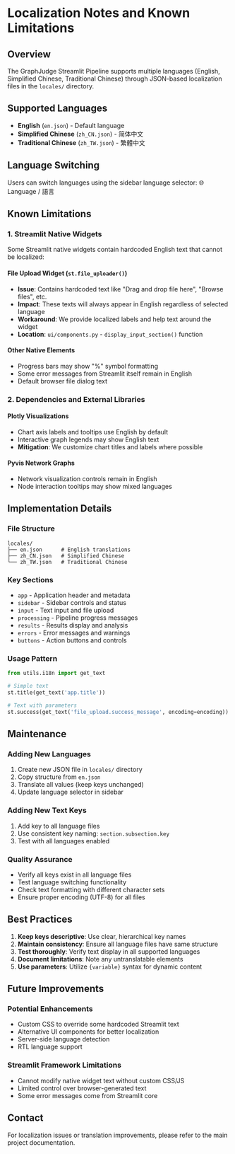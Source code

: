 # Localization Notes and Known Limitations

## Overview

The GraphJudge Streamlit Pipeline supports multiple languages (English, Simplified Chinese, Traditional Chinese) through JSON-based localization files in the `locales/` directory.

## Supported Languages

- **English** (`en.json`) - Default language
- **Simplified Chinese** (`zh_CN.json`) - 简体中文
- **Traditional Chinese** (`zh_TW.json`) - 繁體中文

## Language Switching

Users can switch languages using the sidebar language selector: 🌐 Language / 語言

## Known Limitations

### 1. Streamlit Native Widgets

Some Streamlit native widgets contain hardcoded English text that cannot be localized:

#### File Upload Widget (`st.file_uploader()`)
- **Issue**: Contains hardcoded text like "Drag and drop file here", "Browse files", etc.
- **Impact**: These texts will always appear in English regardless of selected language
- **Workaround**: We provide localized labels and help text around the widget
- **Location**: `ui/components.py` - `display_input_section()` function

#### Other Native Elements
- Progress bars may show "%" symbol formatting
- Some error messages from Streamlit itself remain in English
- Default browser file dialog text

### 2. Dependencies and External Libraries

#### Plotly Visualizations
- Chart axis labels and tooltips use English by default
- Interactive graph legends may show English text
- **Mitigation**: We customize chart titles and labels where possible

#### Pyvis Network Graphs
- Network visualization controls remain in English
- Node interaction tooltips may show mixed languages

## Implementation Details

### File Structure
```
locales/
├── en.json      # English translations
├── zh_CN.json   # Simplified Chinese
└── zh_TW.json   # Traditional Chinese
```

### Key Sections
- `app` - Application header and metadata
- `sidebar` - Sidebar controls and status
- `input` - Text input and file upload
- `processing` - Pipeline progress messages
- `results` - Results display and analysis
- `errors` - Error messages and warnings
- `buttons` - Action buttons and controls

### Usage Pattern
```python
from utils.i18n import get_text

# Simple text
st.title(get_text('app.title'))

# Text with parameters
st.success(get_text('file_upload.success_message', encoding=encoding))
```

## Maintenance

### Adding New Languages
1. Create new JSON file in `locales/` directory
2. Copy structure from `en.json`
3. Translate all values (keep keys unchanged)
4. Update language selector in sidebar

### Adding New Text Keys
1. Add key to all language files
2. Use consistent key naming: `section.subsection.key`
3. Test with all languages enabled

### Quality Assurance
- Verify all keys exist in all language files
- Test language switching functionality
- Check text formatting with different character sets
- Ensure proper encoding (UTF-8) for all files

## Best Practices

1. **Keep keys descriptive**: Use clear, hierarchical key names
2. **Maintain consistency**: Ensure all language files have same structure
3. **Test thoroughly**: Verify text display in all supported languages
4. **Document limitations**: Note any untranslatable elements
5. **Use parameters**: Utilize `{variable}` syntax for dynamic content

## Future Improvements

### Potential Enhancements
- Custom CSS to override some hardcoded Streamlit text
- Alternative UI components for better localization
- Server-side language detection
- RTL language support

### Streamlit Framework Limitations
- Cannot modify native widget text without custom CSS/JS
- Limited control over browser-generated text
- Some error messages come from Streamlit core

## Contact

For localization issues or translation improvements, please refer to the main project documentation.